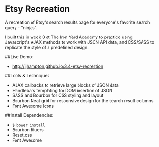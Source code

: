 # Etsy Recreation

A recreation of Etsy's search results page for everyone's favorite search query - "ninjas".

I built this in week 3 at The Iron Yard Academy to practice using Javascript's AJAX methods to work with JSON API data, and CSS/SASS to replicate the style of a predefined design.

##Live Demo:
* http://jjhampton.github.io/3.4-etsy-recreation

##Tools & Techniques

- AJAX callbacks to retrieve large blocks of JSON data
- Handlebars templating for DOM insertion of JSON
- SASS and Bourbon for CSS styling and layout
- Bourbon Neat grid for responsive design for the search result columns
- Font Awesome Icons

##Install Dependencies:
* `$ bower install`
* Bourbon Bitters
* Reset.css
* Font Awesome
